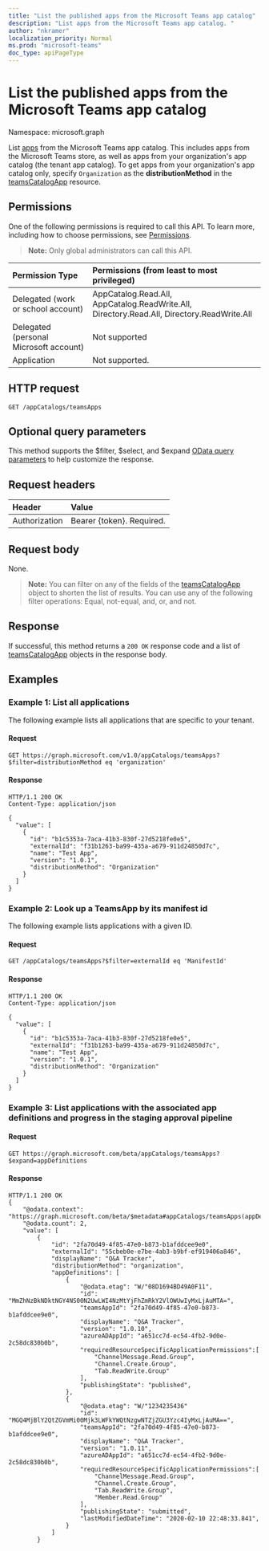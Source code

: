 ```yaml
---
title: "List the published apps from the Microsoft Teams app catalog"
description: "List apps from the Microsoft Teams app catalog. "
author: "nkramer"
localization_priority: Normal
ms.prod: "microsoft-teams"
doc_type: apiPageType
---
```


# List the published apps from the Microsoft Teams app catalog

Namespace: microsoft.graph

List [apps](../resources/teamsapp.md) from the Microsoft Teams app catalog.
This includes apps from the Microsoft Teams store, as well as apps from your organization's app catalog (the tenant app catalog). To get apps from your organization's app catalog only, specify `Organization` as the **distributionMethod** in the [teamsCatalogApp](../resources/teamsapp.md) resource.

## Permissions

One of the following permissions is required to call this API. To learn more, including how to choose permissions, see [Permissions](/graph/permissions_reference).

> **Note:** Only global administrators can call this API.

| Permission Type                        | Permissions (from least to most privileged) |
|:---------------------------------------|:------------------------------------|
| Delegated (work or school account)     | AppCatalog.Read.All, AppCatalog.ReadWrite.All, Directory.Read.All, Directory.ReadWrite.All |
| Delegated (personal Microsoft account) | Not supported                       |
| Application                            | Not supported. |

## HTTP request

<!-- { "blockType": "ignored" } -->

```http
GET /appCatalogs/teamsApps
```

## Optional query parameters

This method supports the $filter, $select, and $expand [OData query parameters](/graph/query-parameters) to help customize the response.

## Request headers

| Header        | Value                     |
|:--------------|:--------------------------|
| Authorization | Bearer {token}. Required. |

## Request body

None.

> **Note:** You can filter on any of the fields of the [teamsCatalogApp](../resources/teamsapp.md) object to shorten the list of results. You can use any of the following filter operations: Equal, not-equal, and, or, and not.

## Response

If successful, this method returns a `200 OK` response code and a list of [teamsCatalogApp](../resources/teamsapp.md) objects in the response body.

## Examples

### Example 1: List all applications

The following example lists all applications that are specific to your tenant.

#### Request

```http
GET https://graph.microsoft.com/v1.0/appCatalogs/teamsApps?$filter=distributionMethod eq 'organization'
```

<!-- markdownlint-disable MD024 -->

#### Response

```http
HTTP/1.1 200 OK
Content-Type: application/json

{
  "value": [
    {
      "id": "b1c5353a-7aca-41b3-830f-27d5218fe0e5",
      "externalId": "f31b1263-ba99-435a-a679-911d24850d7c",
      "name": "Test App",
      "version": "1.0.1",
      "distributionMethod": "Organization"
    }
  ]
}
```

### Example 2: Look up a TeamsApp by its manifest id

The following example lists applications with a given ID.

#### Request

```http
GET /appCatalogs/teamsApps?$filter=externalId eq 'ManifestId'
```

#### Response

```http
HTTP/1.1 200 OK
Content-Type: application/json

{
  "value": [
    {
      "id": "b1c5353a-7aca-41b3-830f-27d5218fe0e5",
      "externalId": "f31b1263-ba99-435a-a679-911d24850d7c",
      "name": "Test App",
      "version": "1.0.1",
      "distributionMethod": "Organization"
    }
  ]
}
```

### Example 3: List applications with the associated app definitions and progress in the staging approval pipeline

#### Request

```http
GET https://graph.microsoft.com/beta/appCatalogs/teamsApps?$expand=appDefinitions
```

#### Response

```http
HTTP/1.1 200 OK
{
    "@odata.context": "https://graph.microsoft.com/beta/$metadata#appCatalogs/teamsApps(appDefinitions())",
    "@odata.count": 2,
    "value": [
        {
            "id": "2fa70d49-4f85-47e0-b873-b1afddcee9e0",
            "externalId": "55cbeb0e-e7be-4ab3-b9bf-ef919406a846",
            "displayName": "Q&A Tracker",
            "distributionMethod": "organization",
            "appDefinitions": [
                {
                    "@odata.etag": "W/"08D1694BD49A0F11",
                    "id": "MmZhNzBkNDktNGY4NS00N2UwLWI4NzMtYjFhZmRkY2VlOWUwIyMxLjAuMTA=",
                    "teamsAppId": "2fa70d49-4f85-47e0-b873-b1afddcee9e0",
                    "displayName": "Q&A Tracker",
                    "version": "1.0.10",
                    "azureADAppId": "a651cc7d-ec54-4fb2-9d0e-2c58dc830b0b",
                    "requiredResourceSpecificApplicationPermissions":[
                        "ChannelMessage.Read.Group",
                        "Channel.Create.Group",
                        "Tab.ReadWrite.Group"
                    ],
                    "publishingState": "published",
                },
                {
                    "@odata.etag": "W/"1234235436"
                    "id": "MGQ4MjBlY2QtZGVmMi00Mjk3LWFkYWQtNzgwNTZjZGU3Yzc4IyMxLjAuMA==",
                    "teamsAppId": "2fa70d49-4f85-47e0-b873-b1afddcee9e0",
                    "displayName": "Q&A Tracker",
                    "version": "1.0.11",
                    "azureADAppId": "a651cc7d-ec54-4fb2-9d0e-2c58dc830b0b",
                    "requiredResourceSpecificApplicationPermissions":[
                        "ChannelMessage.Read.Group",
                        "Channel.Create.Group",
                        "Tab.ReadWrite.Group",
                        "Member.Read.Group"
                    ],
                    "publishingState": "submitted",
                    "lastModifiedDateTime": "2020-02-10 22:48:33.841",
                }
            ]
        }
```